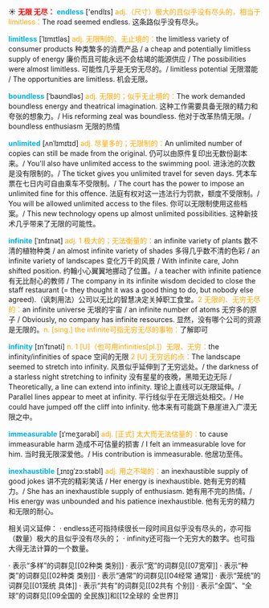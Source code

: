☀ <font color="red">**无限 无尽：**</font>
<font color="sky blue">**endless**</font> ['endlɪs] 
<font color="orange">adj.（尺寸）极大的且似乎没有尽头的，相当于limitless：</font>The road seemed endless. 这条路似乎没有尽头。
           
<font color="sky blue">**limitless**</font> [ˈlɪmɪtləs]
<font color="orange">adj. 无限制的、无止境的：</font>the limitless variety of consumer products 种类繁多的消费产品 / a cheap and potentially limitless supply of energy 廉价而且可能永远不会枯竭的能源供应 / The possibilities were almost limitless. 可能性几乎是无穷无尽的。/ limitless potential 无限潜能 / The opportunities are limitless. 机会无限。           

<font color="sky blue">**boundless**</font> [ˈbaʊndləs]
<font color="orange">adj. 无限的；似乎无止境的：</font>The work demanded boundless energy and theatrical imagination. 这种工作需要具备无限的精力和夸张的想象力。/ His reforming zeal was boundless. 他对于改革热情无限。/ boundless enthusiasm 无限的热情

<font color="sky blue">**unlimited**</font> [ʌnˈlɪmɪtɪd]
<font color="orange">adj. 尽量多的；无限制的：</font>An unlimited number of copies can still be made from the original. 仍可以由原件复印出无数份副本来。/ You'll also have unlimited access to the swimming pool. 进泳池的次数是没有限制的。/ The ticket gives you unlimited travel for seven days. 凭本车票在七日内可自由乘车不受限制。/ The court has the power to impose an unlimited fine for this offence. 法庭有权对这一违法行为罚款，额度不受限制。/ You will be allowed unlimited access to the files. 你可以无限制使用这些档案。/ This new technology opens up almost unlimited possibilities. 这种新技术几乎带来了无限的可能性。           
           
<font color="sky blue">**infinite**</font> [ˈɪnfɪnət]
<font color="orange">adj. 1 极大的；无法衡量的：</font>an infinite variety of plants 数不清的植物种类 / an almost infinite variety of shades 多得几乎数不清的色彩 / an infinite variety of landscapes 变化万千的风景 / With infinite care, John shifted position. 约翰小心翼翼地挪动了位置。/ a teacher with infinite patience 有无比耐心的教师 / The company in its infinite wisdom decided to close the staff restaurant (= they thought it was a good thing to do, but nobody else agreed).（讽刺用法）公司以无比的智慧决定关掉职工食堂。<font color="orange">2 无限的、无穷无尽的：</font>an infinite universe 无垠的宇宙 / an infinite number of atoms 无穷多的原子 / Obviously, no company has infinite resources. 显然，没有哪个公司的资源是无限的。<font color="orange">n. [sing.] the infinite可指无穷无尽的事物：</font>了解即可
           
<font color="sky blue">**infinity**</font> [ɪnˈfɪnəti]
<font color="orange">n. 1 [U]（也可用infinities[pl.]）无限、无穷：</font>the infinity/infinities of space 空间的无限 <font color="orange">2 [U] 无穷远的点：</font>The landscape seemed to stretch into infinity. 风景似乎延伸到了无穷远处。/ the darkness of a starless night stretching to infinity 没有星星的夜晚，黑暗无边无际 / Theoretically, a line can extend into infinity. 理论上直线可以无限延伸。/ Parallel lines appear to meet at infinity. 平行线似乎在无限远处相交。/ He could have jumped off the cliff into infinity. 他本来有可能跳下悬崖进入广漠无限之中。

<font color="sky blue">**immeasurable**</font> [ɪˈmeʒərəbl]
<font color="orange">adj. [正式] 太大而无法估量的：</font>to cause immeasurable harm 造成不可估量的损害 / I felt an immeasurable love for him. 当时我无限深爱他。/ His contribution is immeasurable. 他居功至伟。
                      
<font color="sky blue">**inexhaustible**</font> [ˌɪnɪgˈzɔ:stəbl]
<font color="orange">adj. 用之不竭的：</font>an inexhaustible supply of good jokes 讲不完的精彩笑话 / Her energy is inexhaustible. 她有无穷的精力。/ She has an inexhaustible supply of enthusiasm. 她有用不完的热情。/ His energy was unbounded and his patience inexhaustible. 他有无穷的精力和无限的耐心。

相关词义延伸：
· endless还可指持续很长一段时间且似乎没有尽头的，亦可指（数量）极大的且似乎没有尽头的；
· infinity还可指一个无穷大的数字。也可指大得无法计算的一个数量。

· 表示“多样”的词群见[[02种类 类别]]
· 表示“宽”的词群见[[07宽窄]]
· 表示“种类”的词群见[[02种类 类别]]
· 表示“通常”的词群见[[04经常 通常]]
· 表示“笼统”的词群见[[01笼统 具体]]
· 表示“共有”的词群见[[02共有 个别]]
· 表示“全国”、“全球”的词群见[[09全国的 全民族]]和[[12全球的 全世界]]
